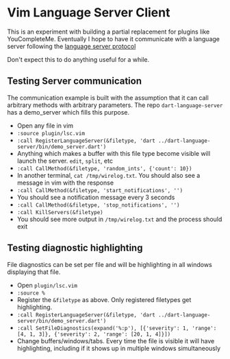 # Vim Language Server Client

This is an experiment with building a partial replacement for plugins like
YouCompleteMe. Eventually I hope to have it communicate with a language server
following the [language server protocol][]

[language server protocol]: https://github.com/Microsoft/language-server-protocol

Don't expect this to do anything useful for a while.

## Testing Server communication

The communication example is built with the assumption that it can call
arbitrary methods with arbitrary parameters. The repo `dart-language-server` has
a demo_server which fills this purpose.

- Open any file in vim
- `:source plugin/lsc.vim`
- `:call RegisterLanguageServer(&filetype, 'dart
  ../dart-language-server/bin/demo_server.dart')`
- Anything which makes a buffer with this file type become visible will launch
  the server. `edit`, `split`, etc
- `:call CallMethod(&filetype, 'random_ints', {'count': 10})`
- In another terminal, `cat /tmp/wirelog.txt`. You should also see a message in
  vim with the response
- `:call CallMethod(&filetype, 'start_notifications', '')`
- You should see a notification message every 3 seconds
- `:call CallMethod(&filetype, 'stop_notifications', '')`
- `:call KillServers(&filetype)`
- You should see more output in `/tmp/wirelog.txt` and the process should exit

## Testing diagnostic highlighting

File diagnostics can be set per file and will be highlighting in all windows
displaying that file.

- Open `plugin/lsc.vim`
- `:source %`
- Register the `&filetype` as above. Only registered filetypes get highlighting.
- `:call RegisterLanguageServer(&filetype, 'dart
  ../dart-language-server/bin/demo_server.dart')`
- `:call SetFileDiagnostics(expand('%:p'), [{'severity': 1, 'range': [4, 1, 3]},
  {'severity': 2, 'range': [20, 1, 4]}])`
- Change buffers/windows/tabs. Every time the file is visible it will have
  highlighting, including if it shows up in multiple windows simultaneously
